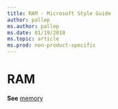 ```yaml
---
title: RAM - Microsoft Style Guide
author: pallep
ms.author: pallep
ms.date: 01/19/2018
ms.topic: article
ms.prod: non-product-specific
---
```


# RAM

**See** [memory](~/a-z-word-list-term-collections/m/memory.md)
